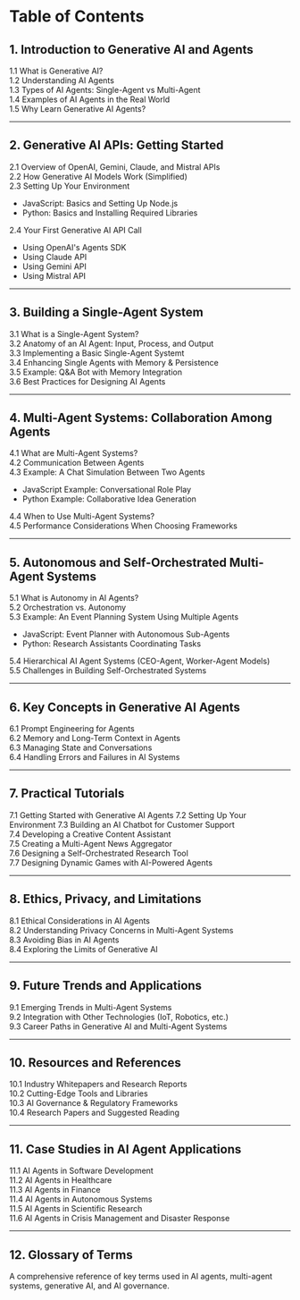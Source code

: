 # Table of Contents

## **1. Introduction to Generative AI and Agents**
1.1 What is Generative AI?  
1.2 Understanding AI Agents  
1.3 Types of AI Agents: Single-Agent vs Multi-Agent  
1.4 Examples of AI Agents in the Real World  
1.5 Why Learn Generative AI Agents?  

---

## **2. Generative AI APIs: Getting Started**
2.1 Overview of OpenAI, Gemini, Claude, and Mistral APIs  
2.2 How Generative AI Models Work (Simplified)  
2.3 Setting Up Your Environment  
   - JavaScript: Basics and Setting Up Node.js  
   - Python: Basics and Installing Required Libraries  

2.4 Your First Generative AI API Call  
   - Using OpenAI's Agents SDK  
   - Using Claude API  
   - Using Gemini API  
   - Using Mistral API  

---

## **3. Building a Single-Agent System**
3.1 What is a Single-Agent System?  
3.2 Anatomy of an AI Agent: Input, Process, and Output  
3.3 Implementing a Basic Single-Agent Systemt  
3.4 Enhancing Single Agents with Memory & Persistence  
3.5 Example: Q&A Bot with Memory Integration  
3.6 Best Practices for Designing AI Agents  

---

## **4. Multi-Agent Systems: Collaboration Among Agents**
4.1 What are Multi-Agent Systems?  
4.2 Communication Between Agents  
4.3 Example: A Chat Simulation Between Two Agents  
   - JavaScript Example: Conversational Role Play  
   - Python Example: Collaborative Idea Generation

4.4 When to Use Multi-Agent Systems?  
4.5 Performance Considerations When Choosing Frameworks

---

## **5. Autonomous and Self-Orchestrated Multi-Agent Systems**
5.1 What is Autonomy in AI Agents?  
5.2 Orchestration vs. Autonomy  
5.3 Example: An Event Planning System Using Multiple Agents  
   - JavaScript: Event Planner with Autonomous Sub-Agents  
   - Python: Research Assistants Coordinating Tasks 
    
5.4 Hierarchical AI Agent Systems (CEO-Agent, Worker-Agent Models)  
5.5 Challenges in Building Self-Orchestrated Systems  

---

## **6. Key Concepts in Generative AI Agents**
6.1 Prompt Engineering for Agents  
6.2 Memory and Long-Term Context in Agents  
6.3 Managing State and Conversations  
6.4 Handling Errors and Failures in AI Systems  

---

## **7. Practical Tutorials**
7.1 Getting Started with Generative AI Agents
7.2 Setting Up Your Environment
7.3 Building an AI Chatbot for Customer Support  
7.4 Developing a Creative Content Assistant  
7.5 Creating a Multi-Agent News Aggregator  
7.6 Designing a Self-Orchestrated Research Tool  
7.7 Designing Dynamic Games with AI-Powered Agents  

---

## **8. Ethics, Privacy, and Limitations**
8.1 Ethical Considerations in AI Agents  
8.2 Understanding Privacy Concerns in Multi-Agent Systems  
8.3 Avoiding Bias in AI Agents  
8.4 Exploring the Limits of Generative AI   

---

## **9. Future Trends and Applications**
9.1 Emerging Trends in Multi-Agent Systems  
9.2 Integration with Other Technologies (IoT, Robotics, etc.)  
9.3 Career Paths in Generative AI and Multi-Agent Systems  

---

## **10. Resources and References**
10.1 Industry Whitepapers and Research Reports  
10.2 Cutting-Edge Tools and Libraries  
10.3 AI Governance & Regulatory Frameworks  
10.4 Research Papers and Suggested Reading  

---

## **11. Case Studies in AI Agent Applications**
11.1 AI Agents in Software Development  
11.2 AI Agents in Healthcare  
11.3 AI Agents in Finance  
11.4 AI Agents in Autonomous Systems  
11.5 AI Agents in Scientific Research  
11.6 AI Agents in Crisis Management and Disaster Response  

---

## **12. Glossary of Terms**
A comprehensive reference of key terms used in AI agents, multi-agent systems, generative AI, and AI governance.
